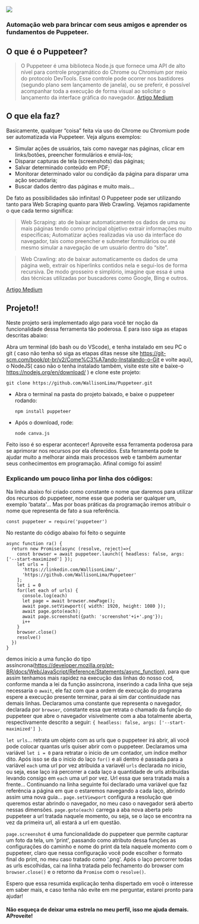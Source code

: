 # [![](https://user-images.githubusercontent.com/10379601/29446482-04f7036a-841f-11e7-9872-91d1fc2ea683.png)](https://pptr.dev/)
### Automação web para brincar com seus amigos e aprender os fundamentos de Puppeteer.

## O que é o Puppeteer?

  > O Puppeteer é uma biblioteca Node.js que fornece uma API de alto nível para controle programático do Chrome ou Chromium por meio do protocolo DevTools. Esse       controle pode ocorrer nos bastidores (segundo plano sem lançamento de janela), ou se preferir, é possível acompanhar toda a execução de forma visual ao           solicitar o lançamento da interface gráfica do navegador. [Artigo Medium](https://bityli.com/l70dc)                        


## O que ela faz?

  Basicamente, qualquer “coisa” feita via uso do Chrome ou Chromium pode ser automatizada via Puppeteer. Veja alguns exemplos:
  * Simular ações de usuários, tais como navegar nas páginas, clicar em links/botões, preencher formulários e enviá-los;
  * Disparar capturas de tela (screenshots) das páginas;
  * Salvar determinado conteúdo em PDF;
  * Monitorar determinado valor ou condição da página para disparar uma ação secundaria;
  * Buscar dados dentro das páginas e muito mais…
  
  De fato as possibilidades são infinitas! O Puppeteer pode ser utilizando tanto para Web Scraping quanto para Web Crawling. Vejamos rapidamente o que cada termo   significa:
  
  >  Web Scraping: ato de baixar automaticamente os dados de uma ou mais páginas tendo como principal objetivo extrair informações muito especificas; Automatizar   ações realizadas via uso da interface do navegador, tais como preencher e submeter formulários ou até mesmo simular a navegação de um usuário dentro do “site”.
    
  >  Web Crawling: ato de baixar automaticamente os dados de uma página web, extrair os hiperlinks contidos nela e segui-los de forma recursiva. De modo grosseiro e simplório, imagine que essa é uma das técnicas utilizadas por buscadores como Google, Bing e outros. 
  
  [Artigo Medium](https://bityli.com/l70dc)




## Projeto!!


Neste projeto será implementado algo para você ter noção da funcionalidade dessa ferramenta tão poderosa. E para isso siga as etapas descritas abaixo: 


Abra um terminal (do bash ou do VScode), e tenha instalado em seu PC o git ( caso não tenha só siga as etapas ditas nesse site https://git-scm.com/book/pt-br/v2/Come%C3%A7ando-Instalando-o-Git e volte aqui), o NodeJS( caso não o tenha instalado também, visite este site e baixe-o https://nodejs.org/en/download/ ) e clone este projeto:

    git clone https://github.com/WallisonLima/Puppeteer.git

* Abra o terminal na pasta do projeto baixado, e baixe o puppeteer rodando:

    `npm install puppeteer`

* Após o download, rode:

    `node canva.js`

Feito isso é so esperar acontecer! Aproveite essa ferramenta poderosa para se aprimorar nos recursos por ela oferecidos. Esta ferramenta pode te ajudar muito a melhorar ainda mais processos web e também aumentar seus conhecimentos em programação. Afinal comigo foi assim!

### Explicando um pouco linha por linha dos códigos:

Na linha abaixo foi criado como constante o nome que daremos para utilizar dos recursos do puppeteer, nome esse que poderia ser qualquer um, exemplo 'batata'... Mas por boas práticas da programação iremos atribuir o nome que representa de fato a sua referência.

    const puppeteer = require('puppeteer')

No restante do código abaixo foi feito o seguinte

    async function ra() {
      return new Promise(async (resolve, reject)=>{
        const browser = await puppeteer.launch({ headless: false, args: ['--start-maximized'] });
        let urls = [
          'https://linkedin.com/WallisonLima/',
          'https://github.com/WallisonLima/Puppeteer'
        ];
        let i = 0
        for(let each of urls) {
          console.log(each)
          let page = await browser.newPage();
          await page.setViewport({ width: 1920, height: 1080 });
          await page.goto(each);
          await page.screenshot({path: 'screenshot'+i+'.png'});
          i++
        }
        browser.close()
        resolve()
      })
    }


demos inicio a uma função do tipo assíncrona(https://developer.mozilla.org/pt-BR/docs/Web/JavaScript/Reference/Statements/async_function), para que assim tenhamos mais rapidez na execução das linhas do nosso cod, conforme manda a lei da função assíncrona, inserindo a cada linha que seja necessaria o `await`, ele faz com que a ordem de execução do programa espere a execução presente terminar, para ai sim dar continuidade nas demais linhas.
Declaramos uma constante que representa o navegador, declarada por `browser`, constante essa que retrata o chamado da função do puppeteer que abre o navegador visivelmente com a aba totalmente aberta, respectivamente descrito a seguir: `{ headless: false, args: ['--start-maximized'] }`.

`let urls`... retrata um objeto com as urls que o puppeteer irá abrir, ali você pode colocar quantas urls quiser abrir com o puppeteer. Declaramos uma variável `let i = 0` para retratar o inicio de um contador, um índice melhor dito. 
Após isso se da o inicio do laço `for()` e ali dentro é passada para a variável `each` uma url por vez atribuida a variavél `urls` declarada no inicio, ou seja, esse laço irá percorrer a cada laço a quantidade de urls atribuidas levando consigo em `each` uma url por vez.
Url essa que sera tratada mais a frente... Continuando na linha seguinte foi declarado uma variável que faz referência a página em que o estaremos navegando a cada laço, abrindo assim uma nova guia... `page.setViewport` configura a resolução que queremos estar abrindo o navegador, no meu caso o navegador será aberto nessas dimensões.
`page.goto(each)` carrega a aba nova aberta pelo puppeteer a url tratada naquele momento, ou seja, se o laço se encontra na vez da primeira url, ali estará a url em questão.


`page.screenshot` é uma funcionalidade do puppeteer que permite capturar um foto da tela, um 'print', passando como atributo dessa funções as configurações do caminho e nome do print da tela naquele momento com o puppeteer, claro que nessa configuração você pode escolher o formato final do print, no meu caso tratado como '.png'.
Após o laço percorrer todas as urls escolhidas, cai na linha tratada pelo fechamento do browser com `browser.close()` e o retorno da `Promise` com o `resolve()`.

Espero que essa resumida explicação tenha dispertado em você o interesse em saber mais, e caso tenha não evite em me perguntar, estarei pronto para ajudar!


#### Não esqueça de deixar uma estrela no meu perfil, isso me ajuda demais. AProveite!


